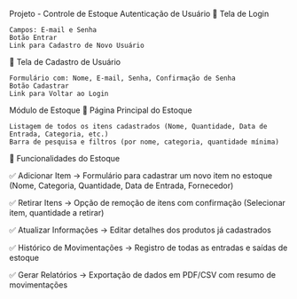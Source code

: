 Projeto - Controle de Estoque
Autenticação de Usuário
📌 Tela de Login

    Campos: E-mail e Senha
    Botão Entrar
    Link para Cadastro de Novo Usuário

📌 Tela de Cadastro de Usuário

    Formulário com: Nome, E-mail, Senha, Confirmação de Senha
    Botão Cadastrar
    Link para Voltar ao Login

Módulo de Estoque
📌 Página Principal do Estoque

    Listagem de todos os itens cadastrados (Nome, Quantidade, Data de Entrada, Categoria, etc.)
    Barra de pesquisa e filtros (por nome, categoria, quantidade mínima)

📌 Funcionalidades do Estoque

✅ Adicionar Item → Formulário para cadastrar um novo item no estoque (Nome, Categoria, Quantidade, Data de Entrada, Fornecedor)

✅ Retirar Itens → Opção de remoção de itens com confirmação (Selecionar item, quantidade a retirar)

✅ Atualizar Informações → Editar detalhes dos produtos já cadastrados

✅ Histórico de Movimentações → Registro de todas as entradas e saídas de estoque

✅ Gerar Relatórios → Exportação de dados em PDF/CSV com resumo de movimentações
